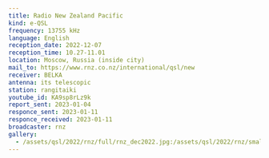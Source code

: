 ```yaml
---
title: Radio New Zealand Pacific
kind: e-QSL
frequency: 13755 kHz
language: English
reception_date: 2022-12-07
reception_time: 10.27-11.01
location: Moscow, Russia (inside city)
mail_to: https://www.rnz.co.nz/international/qsl/new
receiver: BELKA
antenna: its telescopic
station: rangitaiki
youtube_id: KA9sp8rLz9k
report_sent: 2023-01-04
responce_sent: 2023-01-11
responce_received: 2023-01-11
broadcaster: rnz
gallery:
  - /assets/qsl/2022/rnz/full/rnz_dec2022.jpg:/assets/qsl/2022/rnz/small/rnz_dec2022.jpg
---
```

